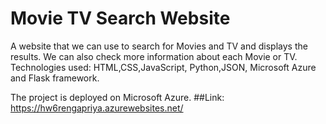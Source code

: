 # Movie TV Search Website

A website that we can use to search for Movies and TV and displays the results. We can also check more information about each Movie or TV. 
Technologies used: HTML,CSS,JavaScript, Python,JSON, Microsoft Azure  and Flask framework.

The project is deployed on Microsoft Azure. 
##Link: https://hw6rengapriya.azurewebsites.net/
